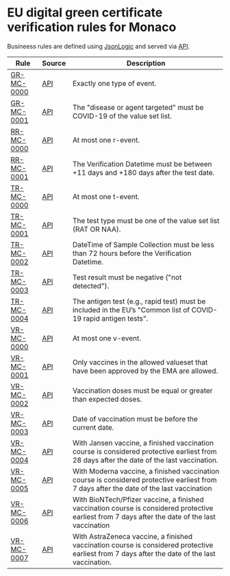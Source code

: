 # EU digital green certificate verification rules for Monaco

Busineess rules are defined using [JsonLogic](https://jsonlogic.com) and served via [API](https://dgca-businessrule-service.cfapps.eu10.hana.ondemand.com/rules/MC).

| Rule | Source | Description |
| ---- | ------ | ----------- |
| [GR-MC-0000](GR-MC-0000.json) | [API](https://dgca-businessrule-service.cfapps.eu10.hana.ondemand.com/rules/MC/a2df77823f976a2a727bb461a660315fce1ef9de2ec3e256d5b502391a65bb6d) | Exactly one type of event. |
| [GR-MC-0001](GR-MC-0001.json) | [API](https://dgca-businessrule-service.cfapps.eu10.hana.ondemand.com/rules/MC/f93ea3f8d7d9b8fae202bf8533a954605080374ea119f5303f2394ea1e77e4f5) | The "disease or agent targeted" must be COVID-19 of the value set list. |
| [RR-MC-0000](RR-MC-0000.json) | [API](https://dgca-businessrule-service.cfapps.eu10.hana.ondemand.com/rules/MC/e49a00aedda6ebdf245d25007d1885ddcc6582b7977c68e5244c9109ae0b7ac4) | At most one r-event. |
| [RR-MC-0001](RR-MC-0001.json) | [API](https://dgca-businessrule-service.cfapps.eu10.hana.ondemand.com/rules/MC/da7a8f44931d049f632a08d2102bd0bb88675395193a11132c66c7aeea2230a2) | The Verification Datetime must be between +11 days and +180 days after the test date. |
| [TR-MC-0000](TR-MC-0000.json) | [API](https://dgca-businessrule-service.cfapps.eu10.hana.ondemand.com/rules/MC/96310747b630249fa1d249f2efaae1a4080bebe424cfe9009be0917ed532d109) | At most one t-event. |
| [TR-MC-0001](TR-MC-0001.json) | [API](https://dgca-businessrule-service.cfapps.eu10.hana.ondemand.com/rules/MC/90543f642544665298f9ff0d491101f7f1e88eefcfc4a47d42189137de1f8ed5) | The test type must be one of the value set list (RAT OR NAA). |
| [TR-MC-0002](TR-MC-0002.json) | [API](https://dgca-businessrule-service.cfapps.eu10.hana.ondemand.com/rules/MC/1eaae8778f3d41e3a870f7e770715b464816c2406252fcb62f41ba95f2cad637) | DateTime of Sample Collection must be less than 72 hours before the Verification Datetime. |
| [TR-MC-0003](TR-MC-0003.json) | [API](https://dgca-businessrule-service.cfapps.eu10.hana.ondemand.com/rules/MC/44377f0ff67e6e2353b1cfc0f1bdd1931bacea2abce97aa94944afddecb35204) | Test result must be negative ("not detected"). |
| [TR-MC-0004](TR-MC-0004.json) | [API](https://dgca-businessrule-service.cfapps.eu10.hana.ondemand.com/rules/MC/85b3f7c132a06dd42ba4eb195ead715759c820f41c9793c83b781e3a336f55fd) | The antigen test (e.g., rapid test) must be included in the EU’s "Common list of COVID-19 rapid antigen tests". |
| [VR-MC-0000](VR-MC-0000.json) | [API](https://dgca-businessrule-service.cfapps.eu10.hana.ondemand.com/rules/MC/119435b319267ab48ee9bb36ccce2c59ea4695ddeb6c922867dd85cb215662b4) | At most one v-event. |
| [VR-MC-0001](VR-MC-0001.json) | [API](https://dgca-businessrule-service.cfapps.eu10.hana.ondemand.com/rules/MC/f3ed5ec63275222ffe442006668bb17cc434dfc847574baa53ff0c35a86ca422) | Only vaccines in the allowed valueset that have been approved by the EMA are allowed. |
| [VR-MC-0002](VR-MC-0002.json) | [API](https://dgca-businessrule-service.cfapps.eu10.hana.ondemand.com/rules/MC/098377b9c91f2a66ec5dc3db173d04fa95511cad43837be8eff2bc8cc9a40b53) | Vaccination doses must be equal or greater than expected doses. |
| [VR-MC-0003](VR-MC-0003.json) | [API](https://dgca-businessrule-service.cfapps.eu10.hana.ondemand.com/rules/MC/9cd5c2c6015f1d41ba92531875583601d50bfd9fbeba55b50e64d7f5c5ddf235) | Date of vaccination must be before the current date. |
| [VR-MC-0004](VR-MC-0004.json) | [API](https://dgca-businessrule-service.cfapps.eu10.hana.ondemand.com/rules/MC/9bfceb5d5ca5c2948bc1dc4285322c183ab79513178563e29ee8107c20a540eb) | With Jansen vaccine, a finished vaccination course is considered protective earliest from 28 days after the date of the last vaccination. |
| [VR-MC-0005](VR-MC-0005.json) | [API](https://dgca-businessrule-service.cfapps.eu10.hana.ondemand.com/rules/MC/8ce79c19020f36946f3029308f1ee5bbbe9dd8089c59276926c589dfd11d5add) | With Moderna vaccine, a finished vaccination course is considered protective earliest from 7 days after the date of the last vaccination |
| [VR-MC-0006](VR-MC-0006.json) | [API](https://dgca-businessrule-service.cfapps.eu10.hana.ondemand.com/rules/MC/357cfa15ec45fb0050b257a1df3002a52746e78aaad17f50bf219cf78fc65921) | With BioNTech/Pfizer vaccine, a finished vaccination course is considered protective earliest from 7 days after the date of the last vaccination |
| [VR-MC-0007](VR-MC-0007.json) | [API](https://dgca-businessrule-service.cfapps.eu10.hana.ondemand.com/rules/MC/f87701ba3d710246013391f4be388b9102e66de59379bc37344cbb107a8a5d64) | With AstraZeneca vaccine, a finished vaccination course is considered protective earliest from 7 days after the date of the last vaccination. |
